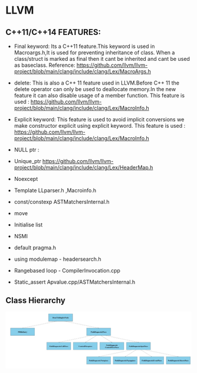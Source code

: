 # LLVM
## C++11/C++14 FEATURES:

* Final keyword:
      Its a C++11 feature.This keyword is used in Macroargs.h,It is used for preventing inheritance of class.
      When a class/struct is marked as final then it cant be inherited and cant be used as baseclass.
      Reference: https://github.com/llvm/llvm-project/blob/main/clang/include/clang/Lex/MacroArgs.h

* delete:
      This is also a C++ 11 feature used in LLVM.Before C++ 11 the delete operator can only be used to deallocate
      memory.In the new feature it can also disable usage of a member function.
      This feature is used : https://github.com/llvm/llvm-project/blob/main/clang/include/clang/Lex/MacroInfo.h

* Explicit keyword:
      This feature is used to avoid implicit conversions we make constructor explicit using explicit keyword.
      This feature is used : https://github.com/llvm/llvm-project/blob/main/clang/include/clang/Lex/MacroInfo.h
     
* NULL ptr :
      
* Unique_ptr      https://github.com/llvm/llvm-project/blob/main/clang/include/clang/Lex/HeaderMap.h
* Noexcept
       
* Template   LLparser.h ,Macroinfo.h
* const/constexp   ASTMatchersInternal.h  
* move 
* Initialise list  		
* NSMI	
* default   pragma.h
* using  modulemap - headersearch.h
* Rangebased loop -  CompilerInvocation.cpp
* Static_assert Apvalue.cpp/ASTMatchersInternal.h

## Class Hierarchy

![image here](a.jpeg)
